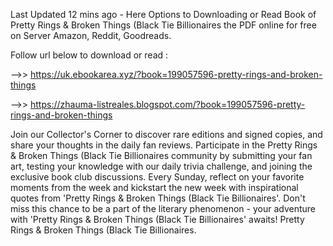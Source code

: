Last Updated 12 mins ago - Here Options to Downloading or Read Book of Pretty Rings & Broken Things (Black Tie Billionaires the PDF online for free on Server Amazon, Reddit, Goodreads.
 
Follow url below to download or read :
 
-->> https://uk.ebookarea.xyz/?book=199057596-pretty-rings-and-broken-things
 
-->> https://zhauma-listreales.blogspot.com/?book=199057596-pretty-rings-and-broken-things
 
Join our Collector's Corner to discover rare editions and signed copies, and share your thoughts in the daily fan reviews.
Participate in the Pretty Rings & Broken Things (Black Tie Billionaires community by submitting your fan art, testing your knowledge with our daily trivia challenge, and joining the exclusive book club discussions.
Every Sunday, reflect on your favorite moments from the week and kickstart the new week with inspirational quotes from 'Pretty Rings & Broken Things (Black Tie Billionaires'. Don't miss this chance to be a part of the literary phenomenon - your adventure with 'Pretty Rings & Broken Things (Black Tie Billionaires' awaits! Pretty Rings & Broken Things (Black Tie Billionaires.
